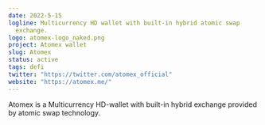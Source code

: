 ```yaml
---
date: 2022-5-15
logline: Multicurrency HD wallet with built-in hybrid atomic swap
  exchange.
logo: atomex-logo_naked.png
project: Atomex wallet
slug: Atomex
status: active
tags: defi
twitter: "https://twitter.com/atomex_official"
website: "https://atomex.me/"
---
```


Atomex is a Multicurrency HD-wallet with built-in hybrid exchange provided by atomic swap technology.
